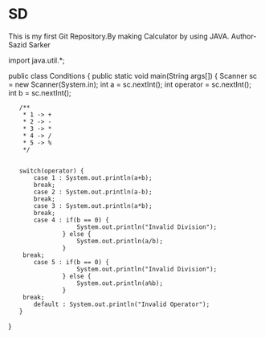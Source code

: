 # SD
This is my first Git Repository.By making Calculator by using JAVA.
Author- Sazid Sarker






import java.util.*;


public class Conditions {
   public static void main(String args[]) {
       Scanner sc = new Scanner(System.in);
       int a = sc.nextInt();
       int operator = sc.nextInt();
       int b = sc.nextInt();
      
       
       /**
        * 1 -> +
        * 2 -> -
        * 3 -> *
        * 4 -> /
        * 5 -> %
        */


       switch(operator) {
           case 1 : System.out.println(a+b);
           break;
           case 2 : System.out.println(a-b);
           break;
           case 3 : System.out.println(a*b);
           break;
           case 4 : if(b == 0) {
                       System.out.println("Invalid Division");
                   } else {
                       System.out.println(a/b);
                   }
	    break;
           case 5 : if(b == 0) {
                       System.out.println("Invalid Division");
                   } else {
                       System.out.println(a%b);
                   }
	    break; 
           default : System.out.println("Invalid Operator");
       }
   }
